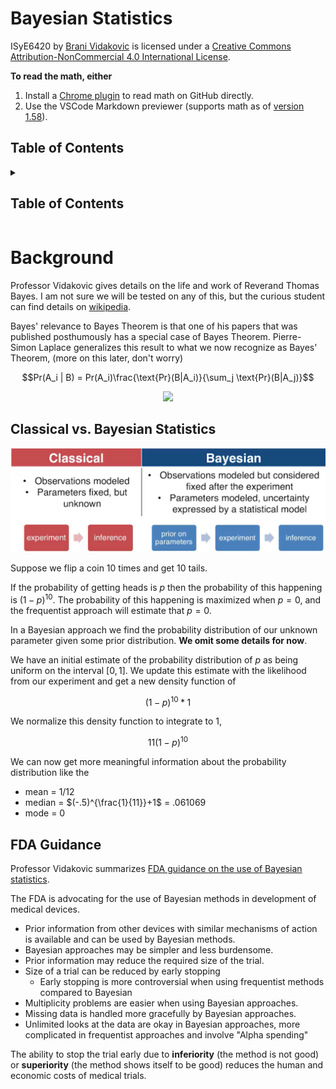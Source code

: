 # Bayesian Statistics

ISyE6420 by [Brani Vidakovic](https://www.isye.gatech.edu/users/brani-vidakovic) is licensed under a [Creative Commons Attribution-NonCommercial 4.0 International License](https://creativecommons.org/licenses/by-nc/4.0/).

**To read the math, either** 
1. Install a [Chrome plugin](https://chrome.google.com/webstore/detail/mathjax-plugin-for-github/ioemnmodlmafdkllaclgeombjnmnbima) to read math on GitHub directly.
2. Use the VSCode Markdown previewer (supports math as of [version 1.58](https://github.com/microsoft/vscode-docs/blob/vnext/release-notes/v1_58.md#math-formula-rendering-in-the-markdown-preview)).

## Table of Contents

<!-- START doctoc generated TOC please keep comment here to allow auto update -->
<!-- DON'T EDIT THIS SECTION, INSTEAD RE-RUN doctoc TO UPDATE -->
<details>
<summary><h2>Table of Contents</h2></summary>

- [Background](#background)
  - [Classical vs. Bayesian Statistics](#classical-vs-bayesian-statistics)
  - [FDA Guidance](#fda-guidance)

</details>
<!-- END doctoc generated TOC please keep comment here to allow auto update -->

# Background

Professor Vidakovic gives details on the life and work of Reverand Thomas Bayes. I am not sure we will be tested on any of this, but the curious student can find details on [wikipedia](https://en.wikipedia.org/wiki/Thomas_Bayes).

Bayes' relevance to Bayes Theorem is that one of his papers that was published posthumously has a special case of Bayes Theorem. Pierre-Simon Laplace generalizes this result to what we now recognize as Bayes' Theorem, (more on this later, don't worry)

$$Pr(A_i | B) = Pr(A_i)\frac{\text{Pr}(B|A_i)}{\sum_j \text{Pr}(B|A_j)}$$

<div align="center"><img style="background: white;" src="svg/v8zRlR6V1G.svg"></div>

## Classical vs. Bayesian Statistics

![](./images/classical-vs-bayesian.png)

Suppose we flip a coin 10 times and get 10 tails.

If the probability of getting heads is $p$ then the probability of this happening is $(1-p)^{10}$. The probability of this happening is maximized when $p=0$, and the frequentist approach will estimate that $p=0$.

In a Bayesian approach we find the probability distribution of our unknown parameter given some prior distribution. **We omit some details for now**.

We have an initial estimate of the probability distribution of $p$ as being uniform on the interval $[0,1]$. We update this estimate with the likelihood from our experiment and get a new density function of

$$(1-p)^{10}*1$$

We normalize this density function to integrate to 1,

$$11(1-p)^{10}$$

We can now get more meaningful information about the probability distribution like the

- mean = 1/12
- median = $(-.5)^{\frac{1}{11}}+1$ = .061069
- mode = 0

## FDA Guidance

Professor Vidakovic summarizes [FDA guidance on the use of Bayesian statistics](https://www.fda.gov/media/71512/download).

The FDA is advocating for the use of Bayesian methods in development of medical devices.

- Prior information from other devices with similar mechanisms of action is available and can be used by Bayesian methods.
- Bayesian approaches may be simpler and less burdensome.
- Prior information may reduce the required size of the trial.
- Size of a trial can be reduced by early stopping
  - Early stopping is more controversial when using frequentist methods compared to Bayesian
- Multiplicity problems are easier when using Bayesian approaches.
- Missing data is handled more gracefully by Bayesian approaches.
- Unlimited looks at the data are okay in Bayesian approaches, more complicated in frequentist approaches and involve "Alpha spending"

The ability to stop the trial early due to **inferiority** (the method is not good) or **superiority** (the method shows itself to be good) reduces the human and economic costs of medical trials.
